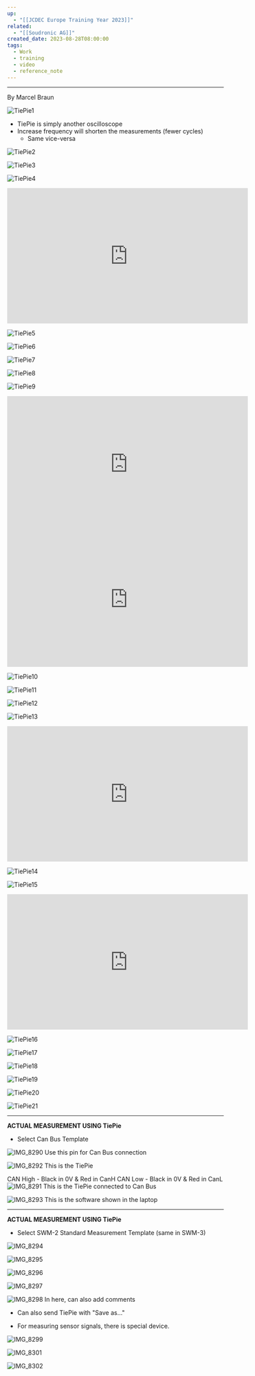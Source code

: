 ```yaml
---
up:
  - "[[JCDEC Europe Training Year 2023]]"
related:
  - "[[Soudronic AG]]"
created_date: 2023-08-28T08:00:00
tags:
  - Work
  - training
  - video
  - reference_note
---
```

---
By Marcel Braun

![TiePie1](https://i.imgur.com/zokbdWT.jpg)

- TiePie is simply another oscilloscope
- Increase frequency will shorten the measurements (fewer cycles)
	- Same vice-versa

![TiePie2](https://i.imgur.com/XJu3OVl.jpg)

![TiePie3](https://i.imgur.com/pNAC95v.jpg)

![TiePie4](https://i.imgur.com/NHr4FUx.jpg)

<iframe width="560" height="315" src="https://www.youtube-nocookie.com/embed/PjYL4njiWe0?si=HMgOz53KSIlBX4WT" title="YouTube video player" frameborder="0" allow="accelerometer; autoplay; clipboard-write; encrypted-media; gyroscope; picture-in-picture; web-share" allowfullscreen></iframe>

![TiePie5](https://i.imgur.com/eMhWsw5.jpg)

![TiePie6](https://i.imgur.com/1B2JS0V.jpg)

![TiePie7](https://i.imgur.com/7bfuoHp.jpg)

![TiePie8](https://i.imgur.com/Ak8EtWb.jpg)

![TiePie9](https://i.imgur.com/FFGKO2l.jpg)

<iframe width="560" height="315" src="https://www.youtube-nocookie.com/embed/VMIsKik8c6Y?si=7JceWsKvEtJCB34O" title="YouTube video player" frameborder="0" allow="accelerometer; autoplay; clipboard-write; encrypted-media; gyroscope; picture-in-picture; web-share" allowfullscreen></iframe>

<iframe width="560" height="315" src="https://www.youtube-nocookie.com/embed/kshh9gx3dVs?si=6Fd8fk-M4XHlFKDX" title="YouTube video player" frameborder="0" allow="accelerometer; autoplay; clipboard-write; encrypted-media; gyroscope; picture-in-picture; web-share" allowfullscreen></iframe>

![TiePie10](https://i.imgur.com/K5yw5lR.jpg)

![TiePie11](https://i.imgur.com/Xh75efm.jpg)

![TiePie12](https://i.imgur.com/SiwzkKR.jpg)

![TiePie13](https://i.imgur.com/p2ltb74.jpg)

<iframe width="560" height="315" src="https://www.youtube-nocookie.com/embed/66u_-P6utcY?si=VWjUmvqSkM_HKTPc" title="YouTube video player" frameborder="0" allow="accelerometer; autoplay; clipboard-write; encrypted-media; gyroscope; picture-in-picture; web-share" allowfullscreen></iframe>

![TiePie14](https://i.imgur.com/ELcFGs1.jpg)

![TiePie15](https://i.imgur.com/hnBQYwd.jpg)

<iframe width="560" height="315" src="https://www.youtube-nocookie.com/embed/d5quwa0Qhxw?si=yffIHTmNFPxOy6du" title="YouTube video player" frameborder="0" allow="accelerometer; autoplay; clipboard-write; encrypted-media; gyroscope; picture-in-picture; web-share" allowfullscreen></iframe>

![TiePie16](https://i.imgur.com/taoKDGP.jpg)

![TiePie17](https://i.imgur.com/TDEXqzd.jpg)

![TiePie18](https://i.imgur.com/SThJ0ZV.jpg)

![TiePie19](https://i.imgur.com/RK3tPuy.jpg)

![TiePie20](https://i.imgur.com/fbLNpWK.jpg)

![TiePie21](https://i.imgur.com/G8laf2C.jpg)

-------------------------------------------------------------------

**ACTUAL MEASUREMENT USING TiePie**

- Select Can Bus Template


![IMG_8290](https://i.imgur.com/0g6BoXC.jpg)
Use this pin for  Can Bus connection

![IMG_8292](https://i.imgur.com/rHw2CRE.jpg)
This is the TiePie


CAN High - Black in 0V & Red in CanH
CAN Low - Black in 0V & Red in CanL 
![IMG_8291](https://i.imgur.com/PItrXzn.jpg)
This is the TiePie connected to Can Bus

![IMG_8293](https://i.imgur.com/6q1G8hl.jpg)
This is the software shown in the laptop

-------------------------------------------------------------------

**ACTUAL MEASUREMENT USING TiePie**

- Select SWM-2 Standard Measurement Template (same in SWM-3)

![IMG_8294](https://i.imgur.com/zdwclWG.jpg)

![IMG_8295](https://i.imgur.com/ridZkhe.jpg)

![IMG_8296](https://i.imgur.com/DcKFnwr.jpg)

![IMG_8297](https://i.imgur.com/AxEuR2c.jpg)

![IMG_8298](https://i.imgur.com/2YLllFK.jpg)
In here, can also add comments

- Can also send TiePie with "Save as..."

- For measuring sensor signals, there is special device.

![IMG_8299](https://i.imgur.com/wJ6AcR8.jpg)

![IMG_8301](https://i.imgur.com/y0p7EZ0.jpg)

![IMG_8302](https://i.imgur.com/ojg98yk.jpg)


